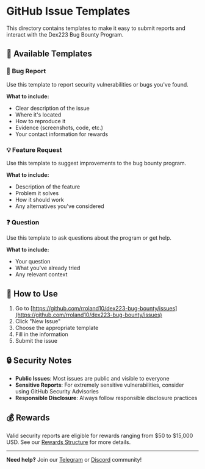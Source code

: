 # GitHub Issue Templates

This directory contains templates to make it easy to submit reports and interact with the Dex223 Bug Bounty Program.

## 📝 Available Templates

### 🐛 Bug Report
Use this template to report security vulnerabilities or bugs you've found.

**What to include:**
- Clear description of the issue
- Where it's located
- How to reproduce it
- Evidence (screenshots, code, etc.)
- Your contact information for rewards

### 💡 Feature Request
Use this template to suggest improvements to the bug bounty program.

**What to include:**
- Description of the feature
- Problem it solves
- How it should work
- Any alternatives you've considered

### ❓ Question
Use this template to ask questions about the program or get help.

**What to include:**
- Your question
- What you've already tried
- Any relevant context

## 🚀 How to Use

1. Go to [https://github.com/rroland10/dex223-bug-bounty/issues](https://github.com/rroland10/dex223-bug-bounty/issues)
2. Click "New Issue"
3. Choose the appropriate template
4. Fill in the information
5. Submit the issue

## 🔒 Security Notes

- **Public Issues**: Most issues are public and visible to everyone
- **Sensitive Reports**: For extremely sensitive vulnerabilities, consider using GitHub Security Advisories
- **Responsible Disclosure**: Always follow responsible disclosure practices

## 💰 Rewards

Valid security reports are eligible for rewards ranging from $50 to $15,000 USD. See our [Rewards Structure](../REWARDS.md) for more details.

---

**Need help?** Join our [Telegram](https://t.me/Dex223_defi) or [Discord](https://discord.gg/t5bdeGC5Jk) community!
